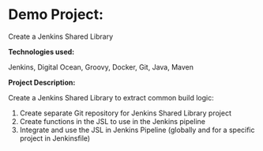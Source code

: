 # Demo Project:

Create a Jenkins Shared Library

**Technologies used:**

Jenkins, Digital Ocean, Groovy, Docker, Git, Java, Maven

**Project Description:**

Create a Jenkins Shared Library to extract common build logic:
1. Create separate Git repository for Jenkins Shared Library project
2. Create functions in the JSL to use in the Jenkins pipeline
3. Integrate and use the JSL in Jenkins Pipeline (globally and for a specific project in Jenkinsfile)


